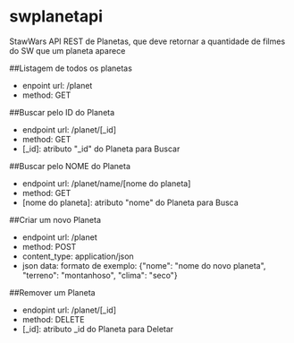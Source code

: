 # swplanetapi

StawWars API REST de Planetas, que deve retornar a quantidade de filmes do SW que um planeta aparece

##Listagem de todos os planetas
- enpoint url:		/planet
- method:		GET

##Buscar pelo ID do Planeta
- endpoint url:		/planet/[_id]
- method:		GET
- [_id]:		atributo "_id" do Planeta para Buscar

##Buscar pelo NOME do Planeta
- endpoint url:		/planet/name/[nome do planeta]
- method:		GET
- [nome do planeta]:	atributo "nome" do Planeta para Busca

##Criar um novo Planeta
- endpoint url:		/planet
- method:		POST
- content_type:		application/json
- json data:            formato de exemplo: {"nome": "nome do novo planeta", "terreno": "montanhoso", "clima": "seco"}

##Remover um Planeta
- endopint url:		/planet/[_id]
- method:		DELETE
- [_id]:		atributo _id do Planeta para Deletar
